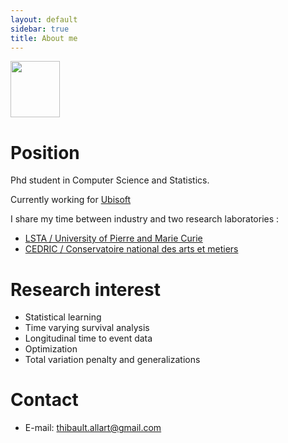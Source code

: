 ```yaml
---
layout: default
sidebar: true
title: About me
---
```


<img src="https://thibaultallart.github.io/resume/Photo_profil.jpg" height="90" width="79">

# Position
Phd student in Computer Science and Statistics.

Currently working for [Ubisoft](https://www.ubisoft.com)

I share my time between industry and two research laboratories :
* [LSTA / University of Pierre and Marie Curie](http://www.lsta.lab.upmc.fr/)
* [CEDRIC / Conservatoire national des arts et metiers](http://cedric.cnam.fr/)

# Research interest
- Statistical learning
- Time varying survival analysis
- Longitudinal time to event data
- Optimization
- Total variation penalty and generalizations

# Contact
- E-mail: thibault.allart@gmail.com

